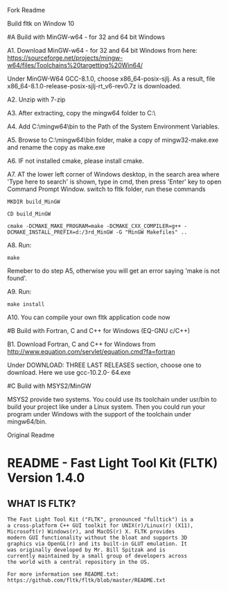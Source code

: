 Fork Readme

Build fltk on Window 10

#A Build with MinGW-w64 - for 32 and 64 bit Windows

A1. Download MinGW-w64 - for 32 and 64 bit Windows from here: https://sourceforge.net/projects/mingw-w64/files/Toolchains%20targetting%20Win64/

Under MinGW-W64 GCC-8.1.0, choose x86_64-posix-sjlj. As a result, file x86_64-8.1.0-release-posix-sjlj-rt_v6-rev0.7z is downloaded.

A2. Unzip with 7-zip

A3. After extracting, copy the mingw64 folder to C:\

A4. Add C:\mingw64\bin to the Path of the System Environment Variables.

A5. Browse to C:\mingw64\bin folder, make a copy of mingw32-make.exe and rename the copy as make.exe

A6. IF not installed cmake, please install cmake.

A7. AT the lower left corner of Windows desktop, in the search area where 'Type here to search' is shown, type in cmd, then press 'Enter' key to open Command Prompt Window. switch to fltk folder, run these commands

    MKDIR build_MinGW

    CD build_MinGW

    cmake -DCMAKE_MAKE_PROGRAM=make -DCMAKE_CXX_COMPILER=g++ -DCMAKE_INSTALL_PREFIX=d:/3rd_MinGW -G "MinGW Makefiles" ..

A8. Run: 

    make
    
Remeber to do step A5, otherwise you will get an error saying 'make is not found'.
    
A9. Run: 

    make install

A10. You can compile your own fltk application code now



#B Build with Fortran, C and C++ for Windows (EQ-GNU c/C++)

B1. Download Fortran, C and C++ for Windows from http://www.equation.com/servlet/equation.cmd?fa=fortran
    
Under DOWNLOAD: THREE LAST RELEASES section, choose one to download. Here we use gcc-10.2.0-
64.exe

#C Build with MSYS2/MinGW

MSYS2 provide two systems. You could use its toolchain under usr/bin to build your project like under a Linux system. Then you could run your program  under Windows with the support of the toolchain under mingw64/bin.



Original Readme

# README - Fast Light Tool Kit (FLTK) Version 1.4.0

## WHAT IS FLTK?

    The Fast Light Tool Kit ("FLTK", pronounced "fulltick") is a
    a cross-platform C++ GUI toolkit for UNIX(r)/Linux(r) (X11),
    Microsoft(r) Windows(r), and MacOS(r) X. FLTK provides
    modern GUI functionality without the bloat and supports 3D
    graphics via OpenGL(r) and its built-in GLUT emulation. It
    was originally developed by Mr. Bill Spitzak and is
    currently maintained by a small group of developers across
    the world with a central repository in the US.

    For more information see README.txt:
    https://github.com/fltk/fltk/blob/master/README.txt
